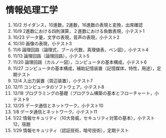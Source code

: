 # 情報処理工学


1.  10/2 ガイダンス，10進数，2進数，16進数の表現と変換，出席確認
2.  10/9 2進数における四則演算，２進数における負数表現，小テスト1
3.  10/23 データ量，文字の表現，音声の表現，小テスト2
4.  10/30 画像の表現，小テスト3
5.  11/6 論理回路（論理式，ブール代数，真理値表，ベン図），小テスト4
6.  11/13 論理回路（論理回路），小テスト5
7.  11/20 論理回路（カルノー図），コンピュータの基本構成，小テスト6
8.  11/27 コンピュータの基本構成，補助記憶装置（記憶媒体，特性，用途），定期テスト
9.  12/4 入出力装置（周辺装置），小テスト7
10. 12/11 コンピュータのソフトウェア，小テスト8
11. 12/18 プログラミングの基礎（プログラム構築の基本とフローチャート，小テスト9
12. 12/25 データ通信とネットワーク，小テスト10
13. 1/8 データ通信とネットワーク，小テスト11
14. 1/22 情報セキュリティ（10大脅威，セキュリティ対策の基本），小テスト12，宿題
15. 1/29 情報セキュリティ（認証技術，暗号技術），定期テスト
